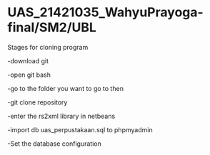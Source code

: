 # UAS_21421035_WahyuPrayoga-final/SM2/UBL


Stages for cloning program

-download git

-open git bash

-go to the folder you want to go to then

-git clone repository

-enter the rs2xml library in netbeans

-import db uas_perpustakaan.sql to phpmyadmin

-Set the database configuration
